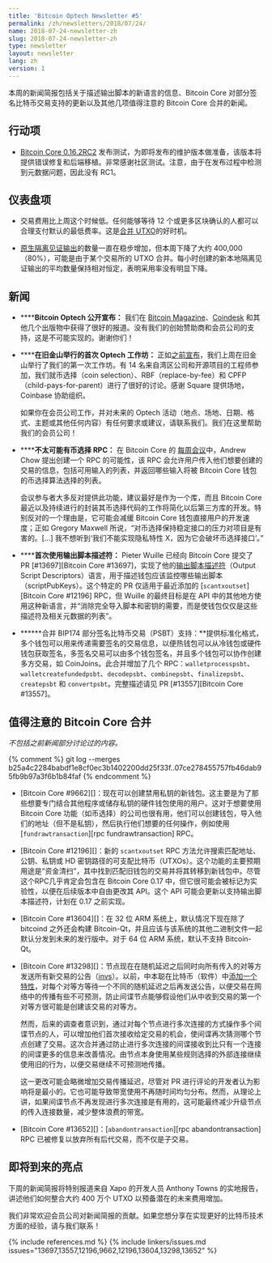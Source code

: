 ```yaml
---
title: 'Bitcoin Optech Newsletter #5'
permalink: /zh/newsletters/2018/07/24/
name: 2018-07-24-newsletter-zh
slug: 2018-07-24-newsletter-zh
type: newsletter
layout: newsletter
lang: zh
version: 1
---
```


本周的新闻简报包括关于描述输出脚本的新语言的信息、Bitcoin Core 对部分签名比特币交易支持的更新以及其他几项值得注意的 Bitcoin Core 合并的新闻。

## 行动项

- **<!--bitcoin-core-0-16-2rc2-->**[Bitcoin Core 0.16.2RC2][] 发布测试，为即将发布的维护版本做准备，该版本将提供错误修复和后端移植。非常感谢社区测试。注意，由于在发布过程中检测到元数据问题，因此没有 RC1。

## 仪表盘项

- 交易费用比上周这个时候低。任何能够等待 12 个或更多区块确认的人都可以合理支付默认的最低费率。这是[合并 UTXO][consolidate UTXOs]的好时机。

- **<!--native-segwit-outputs-->**[原生隔离见证输出][p2shinfo bech32]的数量一直在稳步增加，但本周下降了大约 400,000（80%），可能是由于某个交易所的 UTXO 合并。每小时创建的新本地隔离见证输出的平均数量保持相对恒定，表明采用率没有明显下降。

## 新闻

- **<!--bitcoin-optech-publicly-announced-->****Bitcoin Optech 公开宣布：** 我们在 [Bitcoin Magazine][announce bmag]、[Coindesk][announce cdesk] 和其他几个出版物中获得了很好的报道。没有我们的创始赞助商和会员公司的支持，这是不可能实现的。谢谢你们！

- **<!--first-optech-workshop-held-in-san-francisco-->****在旧金山举行的首次 Optech 工作坊：** 正如[之前宣布][workshop announce]，我们上周在旧金山举行了我们的第一次工作坊。有 14 名来自湾区公司和开源项目的工程师参加，我们就币选择（coin selection）、RBF（replace-by-fee）和 CPFP（child-pays-for-parent）进行了很好的讨论。感谢 Square 提供场地，Coinbase 协助组织。

  如果你在会员公司工作，并对未来的 Optech 活动（地点、场地、日期、格式、主题或其他任何内容）有任何要求或建议，请联系我们。我们在这里帮助我们的会员公司！

- **<!--coin-selection-rpc-unlikely-->****不太可能有币选择 RPC：** 在 Bitcoin Core 的 [每周会议][bcc meeting 7/19]中，Andrew Chow 提出创建一个 RPC 的可能性，该 RPC 会允许用户传入他们想要创建的交易的信息，包括可用输入的列表，并返回哪些输入将被 Bitcoin Core 钱包的币选择算法选择的列表。

    会议参与者大多反对提供此功能，建议最好是作为一个库，而且 Bitcoin Core 最近以及持续进行的封装其币选择代码的工作将简化以后第三方库的开发。特别反对的一个理由是，它可能会减缓 Bitcoin Core 钱包直接用户的开发速度；正如 Gregory Maxwell 所说，“对币选择保持稳定接口的压力对项目是有害的。[...] 我不想听到‘我们不能实现隐私特性 X，因为它会破坏币选择接口’。”

- **<!--first-use-of-output-script-descriptors-->****首次使用输出脚本描述符：** Pieter Wuille 已经向 Bitcoin Core 提交了 PR [#13697][Bitcoin Core #13697]，实现了他的[输出脚本描述符][output script
  descriptors]（Output Script Descriptors）语言，用于描述钱包应该监控哪些输出脚本（scriptPubKeys）。这个特定的 PR 仅适用于最近添加的 [`scantxoutset`][Bitcoin Core #12196] RPC，但 Wuille 的最终目标是在 API 中的其他地方使用这种新语言，并“消除完全导入脚本和密钥的需要，而是使钱包仅仅是这些描述符及相关元数据的列表”。

- **<!--bip174-partially-signed-bitcoin-transaction-psbt-support-mergedd-->****合并 BIP174 部分签名比特币交易（PSBT）支持：**提供标准化格式，多个钱包可以用来传递需要签名的交易信息，以便热钱包可以从冷钱包或硬件钱包获取签名，多签名交易可以由多个钱包签名，并且多个钱包可以协作创建多方交易，如 CoinJoins。此合并增加了几个 RPC：`walletprocesspsbt`、`walletcreatefundedpsbt`、`decodepsbt`、`combinepsbt`、`finalizepsbt`、`createpsbt` 和 `convertpsbt`。完整描述请见 PR [#13557][Bitcoin Core #13557]。

## 值得注意的 Bitcoin Core 合并

*不包括之前新闻部分讨论过的内容。*


{% comment %}
git log --merges b25a4c2284babdf1e8cf0ec3b1402200dd25f33f..07ce278455757fb46dab95fb9b97a3f6b1b84faf
{% endcomment %}

- **<!--bitcoin-core-9662-->**[Bitcoin Core #9662][]：现在可以创建禁用私钥的新钱包。这主要是为了那些想要专门结合其他程序或储存私钥的硬件钱包使用的用户。这对于想要使用 Bitcoin Core 功能（如币选择）的公司也很有用，他们可以创建钱包，导入他们的地址（但不是私钥），然后执行他们想要的任何操作，例如使用 [`fundrawtransaction`][rpc fundrawtransaction] RPC。

- **<!--bitcoin-core-12196-->**[Bitcoin Core #12196][]：新的 `scantxoutset` RPC 方法允许搜索匹配地址、公钥、私钥或 HD 密钥路径的可支配比特币（UTXOs）。这个功能的主要预期用途是“资金清扫”，其中找到匹配旧钱包的交易并将其转移到新钱包中。尽管这个RPC几乎肯定会包含在 Bitcoin Core 0.17 中，但它很可能会被标记为实验性，以便在后续版本中自由更改其 API。这个 API 可能会更新以支持输出脚本描述符，计划在 0.17 之前实现。

- **<!--bitcoin-core-13604-->**[Bitcoin Core #13604][]：在 32 位 ARM 系统上，默认情况下现在除了 bitcoind 之外还会构建 Bitcoin-Qt，并且应该与该系统的其他二进制文件一起默认分发到未来的发行版中。对于 64 位 ARM 系统，默认不支持 Bitcoin-Qt。

- **<!--bitcoin-core-13298-->**[Bitcoin Core #13298][]：节点现在在随机延迟之后同时向所有传入的对等方发送所有新交易的公告（[invs][inv]）。以前，中本聪在比特币（软件）中[添加一个特性][rand delay]，对每个对等方等待一个不同的随机延迟之后再发送公告，以便交易在网络中的传播有些不可预测，防止间谍节点能够假设他们从中收到交易的第一个对等方很可能是创建该交易的对等方。

    然而，后来的调查者意识到，通过对每个节点进行多次连接的方式操作多个间谍节点的人，可以增加他们首次接收给定交易的机会，使间谍再次猜测哪个节点创建了交易。这次合并通过防止进行多次连接的间谍接收到比只有一个连接的间谍更多的信息来改善情况。由节点本身使用某些规则选择的外部连接继续使用旧的行为，以便交易继续不可预测地传播。

    这一更改可能会略微增加交易传播延迟，尽管对 PR 进行评论的开发者认为影响将是最小的。它也可能导致带宽使用不再随时间均匀分布。然而，从理论上讲，如果间谍节点不再发现进行多次连接是有用的，这可能最终减少升级节点的传入连接数量，减少整体浪费的带宽。

- **<!--bitcoin-core-13652-->**[Bitcoin Core #13652][]：[`abandontransaction`][rpc abandontransaction] RPC 已被修复以放弃所有后代交易，而不仅是子交易。

## 即将到来的亮点

下周的新闻简报将特别报道来自 Xapo 的开发人员 Anthony Towns 的实地报告，讲述他们如何整合大约 400 万个 UTXO 以预备潜在的未来费用增加。

我们非常欢迎会员公司对新闻简报的贡献。如果您想分享在实现更好的比特币技术方面的经验，请与我们联系！

[bcc meeting 7/19]: https://bitcoincore.org/en/meetings/2018/07/19/
[rand delay]: https://github.com/bitcoin/bitcoin/commit/22f721dbf23cf5ce9e3ded9bcfb65a3894cc0f8c#diff-118fcbaaba162ba17933c7893247df3aR718
[p2shinfo bech32]: https://p2sh.info/dashboard/db/bech32-statistics?orgId=1
[consolidate utxos]: https://en.bitcoin.it/wiki/Techniques_to_reduce_transaction_fees#Consolidation
[Bitcoin Core 0.16.2rc2]: https://bitcoincore.org/bin/bitcoin-core-0.16.2/test.rc2/
[announce bmag]: https://bitcoinmagazine.com/articles/chaincode-devs-google-alumni-create-industry-group-help-bitcoin-scale/
[announce cdesk]: https://www.coindesk.com/bitcoins-biggest-startups-are-backing-a-new-effort-to-keep-fees-low/
[inv]: https://bitcoin.org/en/developer-reference#inv
[workshop announce]: /en/newsletters/2018/06/26/#first-optech-workshop
[output script descriptors]: https://github.com/bitcoin/bitcoin/blob/master/doc/descriptors.md

{% include references.md %}
{% include linkers/issues.md issues="13697,13557,12196,9662,12196,13604,13298,13652" %}
